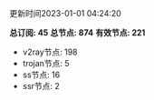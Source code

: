 更新时间2023-01-01 04:24:20

**总订阅: 45**
**总节点: 874**
**有效节点: 221**
- v2ray节点: 198
- trojan节点: 5
- ss节点: 16
- ssr节点: 2
